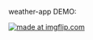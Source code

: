 weather-app DEMO:

<a href="https://imgflip.com/gif/4u83uj"><img src="https://imgflip.com/gif/4u83uj" title="made at imgflip.com"/></a>
